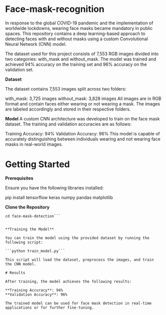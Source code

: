 # Face-mask-recognition

In response to the global COVID-19 pandemic and the implementation of worldwide lockdowns, wearing face masks became mandatory in public spaces. This repository contains a deep learning-based approach to detecting faces with and without masks using a custom Convolutional Neural Network (CNN) model.

The dataset used for this project consists of 7,553 RGB images divided into two categories: with_mask and without_mask. The model was trained and achieved 94% accuracy on the training set and 96% accuracy on the validation set.

**Dataset**

The dataset contains 7,553 images split across two folders:

with_mask: 3,725 images
without_mask: 3,828 images
All images are in RGB format and contain faces either wearing or not wearing a mask. The images are labeled accordingly and stored in their respective folders.

**Model**
A custom CNN architecture was developed to train on the face mask dataset. The training and validation accuracies are as follows:

Training Accuracy: 94%
Validation Accuracy: 96%
This model is capable of accurately distinguishing between individuals wearing and not wearing face masks in real-world images.

# Getting Started

**Prerequisites**

Ensure you have the following libraries installed:

pip install tensorflow keras numpy pandas matplotlib

**Clone the Repository**

```git clone https://github.com/ramvisweshvar/face-mask-detection.git
cd face-mask-detection```


**Training the Model**

You can train the model using the provided dataset by running the following script:

```python train_model.py```

This script will load the dataset, preprocess the images, and train the CNN model.

# Results

After training, the model achieves the following results:

**Training Accuracy**: 94%
**Validation Accuracy**: 96%

The trained model can be used for face mask detection in real-time applications or for further fine-tuning.
